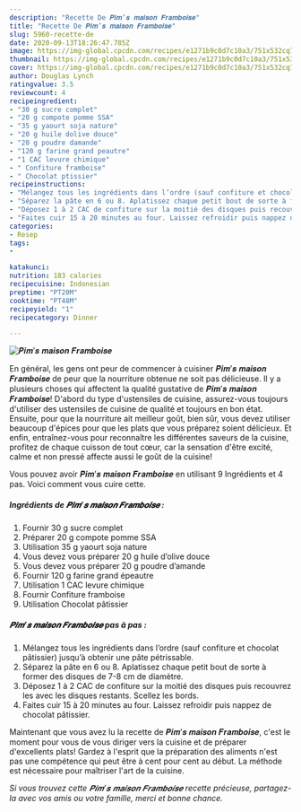 ```yaml
---
description: "Recette De 𝑷𝒊𝒎’𝒔 𝒎𝒂𝒊𝒔𝒐𝒏 𝑭𝒓𝒂𝒎𝒃𝒐𝒊𝒔𝒆"
title: "Recette De 𝑷𝒊𝒎’𝒔 𝒎𝒂𝒊𝒔𝒐𝒏 𝑭𝒓𝒂𝒎𝒃𝒐𝒊𝒔𝒆"
slug: 5960-recette-de
date: 2020-09-13T18:26:47.785Z
image: https://img-global.cpcdn.com/recipes/e1271b9c0d7c10a3/751x532cq70/𝑷𝒊𝒎𝒔-𝒎𝒂𝒊𝒔𝒐𝒏-𝑭𝒓𝒂𝒎𝒃𝒐𝒊𝒔𝒆-photo-principale-de-la-recette.jpg
thumbnail: https://img-global.cpcdn.com/recipes/e1271b9c0d7c10a3/751x532cq70/𝑷𝒊𝒎𝒔-𝒎𝒂𝒊𝒔𝒐𝒏-𝑭𝒓𝒂𝒎𝒃𝒐𝒊𝒔𝒆-photo-principale-de-la-recette.jpg
cover: https://img-global.cpcdn.com/recipes/e1271b9c0d7c10a3/751x532cq70/𝑷𝒊𝒎𝒔-𝒎𝒂𝒊𝒔𝒐𝒏-𝑭𝒓𝒂𝒎𝒃𝒐𝒊𝒔𝒆-photo-principale-de-la-recette.jpg
author: Douglas Lynch
ratingvalue: 3.5
reviewcount: 4
recipeingredient:
- "30 g sucre complet"
- "20 g compote pomme SSA"
- "35 g yaourt soja nature"
- "20 g huile dolive douce"
- "20 g poudre damande"
- "120 g farine grand peautre"
- "1 CAC levure chimique"
- " Confiture framboise"
- " Chocolat ptissier"
recipeinstructions:
- "Mélangez tous les ingrédients dans l’ordre (sauf confiture et chocolat pâtissier) jusqu’à obtenir une pâte pétrissable."
- "Séparez la pâte en 6 ou 8. Aplatissez chaque petit bout de sorte à former des disques de 7-8 cm de diamètre."
- "Déposez 1 à 2 CAC de confiture sur la moitié des disques puis recouvrez les avec les disques restants. Scellez les bords."
- "Faites cuir 15 à 20 minutes au four. Laissez refroidir puis nappez de chocolat pâtissier."
categories:
- Resep
tags:
- 

katakunci:  
nutrition: 183 calories
recipecuisine: Indonesian
preptime: "PT20M"
cooktime: "PT48M"
recipeyield: "1"
recipecategory: Dinner

---
```



![𝑷𝒊𝒎’𝒔 𝒎𝒂𝒊𝒔𝒐𝒏 𝑭𝒓𝒂𝒎𝒃𝒐𝒊𝒔𝒆](https://img-global.cpcdn.com/recipes/e1271b9c0d7c10a3/751x532cq70/𝑷𝒊𝒎𝒔-𝒎𝒂𝒊𝒔𝒐𝒏-𝑭𝒓𝒂𝒎𝒃𝒐𝒊𝒔𝒆-photo-principale-de-la-recette.jpg)

En général, les gens ont peur de commencer à cuisiner 𝑷𝒊𝒎’𝒔 𝒎𝒂𝒊𝒔𝒐𝒏 𝑭𝒓𝒂𝒎𝒃𝒐𝒊𝒔𝒆 de peur que la nourriture obtenue ne soit pas délicieuse. Il y a plusieurs choses qui affectent la qualité gustative de 𝑷𝒊𝒎’𝒔 𝒎𝒂𝒊𝒔𝒐𝒏 𝑭𝒓𝒂𝒎𝒃𝒐𝒊𝒔𝒆! D'abord du type d'ustensiles de cuisine, assurez-vous toujours d'utiliser des ustensiles de cuisine de qualité et toujours en bon état. Ensuite, pour que la nourriture ait meilleur goût, bien sûr, vous devez utiliser beaucoup d'épices pour que les plats que vous préparez soient délicieux. Et enfin, entraînez-vous pour reconnaître les différentes saveurs de la cuisine, profitez de chaque cuisson de tout cœur, car la sensation d'être excité, calme et non pressé affecte aussi le goût de la cuisine!

<!--inarticleads1-->

Vous pouvez avoir 𝑷𝒊𝒎’𝒔 𝒎𝒂𝒊𝒔𝒐𝒏 𝑭𝒓𝒂𝒎𝒃𝒐𝒊𝒔𝒆 en utilisant 9 Ingrédients et 4 pas. Voici comment vous cuire cette.

##### Ingrédients de 𝑷𝒊𝒎’𝒔 𝒎𝒂𝒊𝒔𝒐𝒏 𝑭𝒓𝒂𝒎𝒃𝒐𝒊𝒔𝒆 :

1. Fournir 30 g sucre complet
1. Préparer 20 g compote pomme SSA
1. Utilisation 35 g yaourt soja nature
1. Vous devez vous préparer 20 g huile d’olive douce
1. Vous devez vous préparer 20 g poudre d’amande
1. Fournir 120 g farine grand épeautre
1. Utilisation 1 CAC levure chimique
1. Fournir  Confiture framboise
1. Utilisation  Chocolat pâtissier




<!--inarticleads2-->

##### 𝑷𝒊𝒎’𝒔 𝒎𝒂𝒊𝒔𝒐𝒏 𝑭𝒓𝒂𝒎𝒃𝒐𝒊𝒔𝒆 pas à pas :

1. Mélangez tous les ingrédients dans l’ordre (sauf confiture et chocolat pâtissier) jusqu’à obtenir une pâte pétrissable.
1. Séparez la pâte en 6 ou 8. Aplatissez chaque petit bout de sorte à former des disques de 7-8 cm de diamètre.
1. Déposez 1 à 2 CAC de confiture sur la moitié des disques puis recouvrez les avec les disques restants. Scellez les bords.
1. Faites cuir 15 à 20 minutes au four. Laissez refroidir puis nappez de chocolat pâtissier.




<!--inarticleads1-->

<p>
Maintenant que vous avez lu la recette de 𝑷𝒊𝒎’𝒔 𝒎𝒂𝒊𝒔𝒐𝒏 𝑭𝒓𝒂𝒎𝒃𝒐𝒊𝒔𝒆, c'est le moment pour vous de vous diriger vers la cuisine et de préparer d'excellents plats! Gardez à l'esprit que la préparation des aliments n'est pas une compétence qui peut être à cent pour cent au début. La méthode est nécessaire pour maîtriser l'art de la cuisine.
</p>

<p>
<i>Si vous trouvez cette 𝑷𝒊𝒎’𝒔 𝒎𝒂𝒊𝒔𝒐𝒏 𝑭𝒓𝒂𝒎𝒃𝒐𝒊𝒔𝒆 recette précieuse, partagez-la avec vos amis ou votre famille, merci et bonne chance.</i>
</p>
